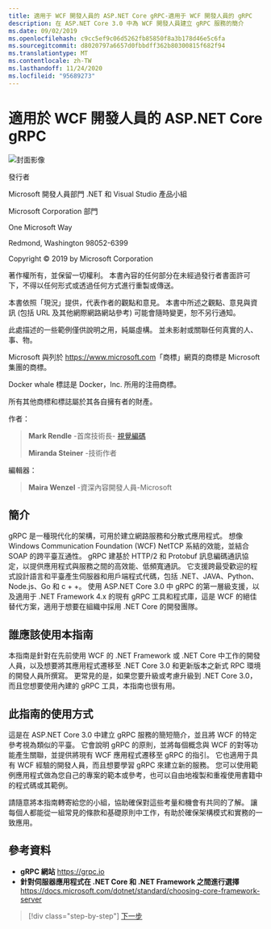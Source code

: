 ```yaml
---
title: 適用于 WCF 開發人員的 ASP.NET Core gRPC-適用于 WCF 開發人員的 gRPC
description: 在 ASP.NET Core 3.0 中為 WCF 開發人員建立 gRPC 服務的簡介
ms.date: 09/02/2019
ms.openlocfilehash: c9cc5ef9c06d5262fb85850f8a3b178d46e5c6fa
ms.sourcegitcommit: d8020797a6657d0fbbdff362b80300815f682f94
ms.translationtype: MT
ms.contentlocale: zh-TW
ms.lasthandoff: 11/24/2020
ms.locfileid: "95689273"
---
```

# <a name="aspnet-core-grpc-for-wcf-developers"></a>適用於 WCF 開發人員的 ASP.NET Core gRPC

![封面影像](./media/cover.png)

發行者

Microsoft 開發人員部門 .NET 和 Visual Studio 產品小組

Microsoft Corporation 部門

One Microsoft Way

Redmond, Washington 98052-6399

Copyright © 2019 by Microsoft Corporation

著作權所有，並保留一切權利。 本書內容的任何部分在未經過發行者書面許可下，不得以任何形式或透過任何方式進行重製或傳送。

本書依照「現況」提供，代表作者的觀點和意見。 本書中所述之觀點、意見與資訊 (包括 URL 及其他網際網路網站參考) 可能會隨時變更，恕不另行通知。

此處描述的一些範例僅供說明之用，純屬虛構。 並未影射或關聯任何真實的人、事、物。

Microsoft 與列於 <https://www.microsoft.com>「商標」網頁的商標是 Microsoft 集團的商標。

Docker whale 標誌是 Docker，Inc. 所用的注冊商標。

所有其他商標和標誌屬於其各自擁有者的財產。

作者：

> **Mark Rendle** -首席技術長- [視覺編碼](https://visualrecode.com)
>
> **Miranda Steiner** -技術作者

編輯器：

> **Maira Wenzel** -資深內容開發人員-Microsoft

## <a name="introduction"></a>簡介

gRPC 是一種現代化的架構，可用於建立網路服務和分散式應用程式。 想像 Windows Communication Foundation (WCF) NetTCP 系結的效能，並結合 SOAP 的跨平臺互通性。 gRPC 建基於 HTTP/2 和 Protobuf 訊息編碼通訊協定，以提供應用程式與服務之間的高效能、低頻寬通訊。 它支援跨最受歡迎的程式設計語言和平臺產生伺服器和用戶端程式代碼，包括 .NET、JAVA、Python、Node.js、Go 和 c + +。 使用 ASP.NET Core 3.0 中 gRPC 的第一層級支援，以及適用于 .NET Framework 4.x 的現有 gRPC 工具和程式庫，這是 WCF 的絕佳替代方案，適用于想要在組織中採用 .NET Core 的開發團隊。

## <a name="who-should-use-this-guide"></a>誰應該使用本指南

本指南是針對在先前使用 WCF 的 .NET Framework 或 .NET Core 中工作的開發人員，以及想要將其應用程式遷移至 .NET Core 3.0 和更新版本之新式 RPC 環境的開發人員所撰寫。 更常見的是，如果您要升級或考慮升級到 .NET Core 3.0，而且您想要使用內建的 gRPC 工具，本指南也很有用。

## <a name="how-you-can-use-this-guide"></a>此指南的使用方式

這是在 ASP.NET Core 3.0 中建立 gRPC 服務的簡短簡介，並且將 WCF 的特定參考視為類似的平臺。 它會說明 gRPC 的原則，並將每個概念與 WCF 的對等功能產生關聯，並提供將現有 WCF 應用程式遷移至 gRPC 的指引。 它也適用于具有 WCF 經驗的開發人員，而且想要學習 gRPC 來建立新的服務。 您可以使用範例應用程式做為您自己的專案的範本或參考，也可以自由地複製和重複使用書籍中的程式碼或其範例。

請隨意將本指南轉寄給您的小組，協助確保對這些考量和機會有共同的了解。 讓每個人都能從一組常見的條款和基礎原則中工作，有助於確保架構模式和實務的一致應用。

## <a name="references"></a>參考資料

- **gRPC 網站**
  <https://grpc.io>
- **針對伺服器應用程式在 .NET Core 和 .NET Framework 之間進行選擇**
  <https://docs.microsoft.com/dotnet/standard/choosing-core-framework-server>

>[!div class="step-by-step"]
>[下一步](introduction.md)
